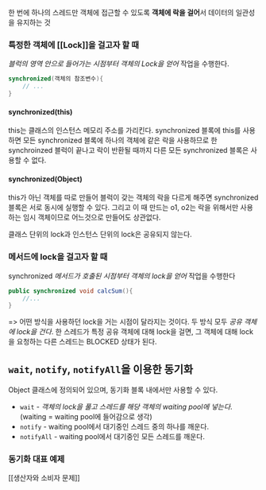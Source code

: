 한 번에 하나의 스레드만 객체에 접근할 수 있도록 **객체에 락을 걸어**서 데이터의 일관성을 유지하는 것
### 특정한 객체에 [[Lock]]을 걸고자 할 때
*블럭의 영역 안으로 들어가는 시점부터 객체의 Lock을 얻어* 작업을 수행한다.
```java
synchronized(객체의 참조변수){
	// ...
}
```
#### synchronized(this)
this는 클래스의 인스턴스 메모리 주소를 가리킨다.
synchronized 블록에 this를 사용하면 모든 synchronized 블록에 하나의 객체에 같은 락을 사용하므로 한 synchroinzed 블럭이 끝나고 락이 반환될 때까지 다른 모든 synchronized 블록은 사용할 수 없다.
#### synchronized(Object)
this가 아닌 객체를 따로 만들어 블럭이 갖는 객체의 락을 다르게 해주면 synchronized 블록은 서로 동시에 실행할 수 있다. 그리고 이 때 만드는 o1, o2는 락을 위해서만 사용하는 임시 객체이므로 어느것으로 만들어도 상관없다.

클래스 단위의 lock과 인스턴스 단위의 lock은 공유되지 않는다.
### 메서드에 lock을 걸고자 할 때
synchronized *메서드가 호출된 시점부터 객체의 lock을 얻어* 작업을 수행한다
```java
public synchronized void calcSum(){
	//...
}
```
=> 어떤 방식을 사용하던 lock을 거는 시점이 달라지는 것이다. 두 방식 모두 *공유 객체에 lock을 건다*.
한 스레드가 특정 공유 객체에 대해 lock을 걸면, 그 객체에 대해 lock을 요청하는 다른 스레드는 BLOCKED 상태가 된다.
## `wait`, `notify`, `notifyAll`을 이용한 동기화
Object 클래스에 정의되어 있으며, 동기화 블록 내에서만 사용할 수 있다.
- `wait` - *객체의 lock을 풀고* *스레드를 해당 객체의 waiting pool에 넣는다*. (waiting = waiting pool에 들어감으로 생각)
- `notify` - waiting pool에서 대기중인 스레드 중의 하나를 깨운다.
- `notifyAll` - waiting pool에서 대기중인 모든 스레드를 깨운다.

### 동기화 대표 예제
[[생산자와 소비자 문제]]